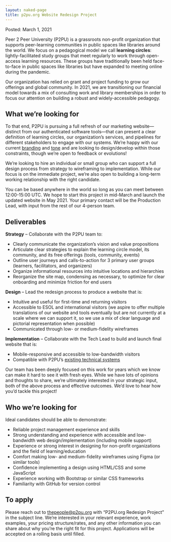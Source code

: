 ```yaml
---
layout: naked-page
title: p2pu.org Website Redesign Project
---
```

Posted: March 1, 2021

Peer 2 Peer University (P2PU) is a grassroots non-profit organization that supports peer-learning communities in public spaces like libraries around the world. We focus on a pedagogical model we call **learning circles**: lightly-facilitated study groups that meet regularly to work through open-access learning resources. These groups have traditionally been held face-to-face in public spaces like libraries but have expanded to meeting online during the pandemic.

Our organization has relied on grant and project funding to grow our offerings and global community. In 2021, we are transitioning our financial model towards a mix of consulting work and library memberships in order to focus our attention on building a robust and widely-accessible pedagogy.

## What we’re looking for

To that end, P2PU is pursuing a full refresh of our marketing website—distinct from our authenticated software tools—that can present a clear definition of learning circles, our organization’s services, and pipelines for different stakeholders to engage with our systems. We’re happy with our current [branding](https://github.com/p2pu/design/blob/master/brand-book/brandbook-v2.0.pdf) and [tone](https://github.com/p2pu/design/blob/master/README.md) and are looking to design/develop within those constraints, though we’re open to feedback or evolutions!

We’re looking to hire an individual or small group who can support a full design process from strategy to wireframing to implementation. While our focus is on the immediate project, we’re also open to building a long-term working relationship with the right candidate.

You can be based anywhere in the world so long as you can meet between 12:00-15:00 UTC. We hope to start this project in mid-March and launch the updated website in May 2021.  Your primary contact will be the Production Lead, with input from the rest of our 4-person team.

## Deliverables

**Strategy**  – Collaborate with the P2PU team to:
- Clearly communicate the organization’s vision and value propositions
- Articulate clear strategies to explain the learning circle model, its community, and its free offerings (tools, community, events)
- Outline user journeys and calls-to-action for 3 primary user groups (learners, facilitators, and organizers)
- Organize informational resources into intuitive locations and hierarchies
- Reorganize the site map, condensing as necessary, to optimize for clear onboarding and minimize friction for end users

**Design**  – Lead the redesign process to produce a website that is:
- Intuitive and useful for first-time and returning visitors
- Accessible to ESOL and international visitors (we aspire to offer multiple translations of our website and tools eventually but are not currently at a scale where we can support it, so we use a mix of clear language and pictorial representation when possible)
- Communicated through low- or medium-fidelity wireframes

**Implementation**  – Collaborate with the Tech Lead to build and launch final website that is:
- Mobile-responsive and accessible to low-bandwidth visitors
- Compatible with P2PU’s [existing technical systems](https://github.com/p2pu/tech/blob/master/README.md)

Our team has been deeply focused on this work for years which we know can make it hard to see it with fresh eyes. While we have lots of opinions and thoughts to share, we’re ultimately interested in your strategic input, both of the above process and effective outcomes. We’d love to hear how you’d tackle this project! 

## Who we’re looking for

Ideal candidates should be able to demonstrate:
- Reliable project management experience and skills
- Strong understanding and experience with accessible and low-bandwidth web design/implementation (including mobile support)
- Experience or strong interest in designing for non-profit organizations and the field of learning/education
- Comfort making low- and medium-fidelity wireframes using Figma (or similar tools)
- Confidence implementing a design using HTML/CSS and some JavaScript
- Experience working with Bootstrap or similar CSS frameworks
- Familiarity with GitHub for version control

## To apply
Please reach out to [thepeople@p2pu.org](mailto:jobs@p2pu.org) with “P2PU.org Redesign Project” in the subject line. We’re interested in your relevant experience, work examples, your pricing structure/rates, and any other information you can share about why you’re the right fit for this project. Applications will be accepted on a rolling basis until filled.

